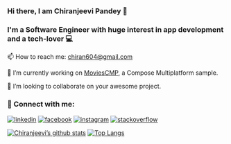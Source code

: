 ### Hi there, I am Chiranjeevi Pandey 👋

### I'm a Software Engineer with huge interest in app development and a tech-lover 💻

📫 How to reach me: chiran604@gmail.com

🔭 I’m currently working on [MoviesCMP](https://github.com/theGBguy/MoviesCMP), a Compose Multiplatform sample.

👯 I’m looking to collaborate on your awesome project.

### 🤝 Connect with me:

<p align="center">

  <a href="https://www.linkedin.com/in/cgb-pandey/"><img src="https://img.icons8.com/color/96/000000/linkedin.png" alt="linkedin"/></a>
  <a href="https://www.facebook.com/cgb.pandey/"><img src="https://img.icons8.com/color/96/000000/facebook.png" alt="facebook"/></a>
  <a href="https://www.instagram.com/_thegbguy_/"><img src="https://img.icons8.com/color/96/000000/instagram-new.png" alt="instagram"/></a>
  <a href="https://stackoverflow.com/users/9167710/cgb-pandey"><img src="https://img.icons8.com/color/96/000000/stackoverflow.png" alt="stackoverflow"/></a>

</p>

<!--
**theGBguy/theGBguy** is a ✨ _special_ ✨ repository because its `README.md` (this file) appears on your GitHub profile.

Here are some ideas to get you started:

- 🔭 I’m currently working on ...
- 🌱 I’m currently learning ...
- 👯 I’m looking to collaborate on ...
- 🤔 I’m looking for help with ...
- 💬 Ask me about ...
- 📫 How to reach me: ...
- 😄 Pronouns: ...
- ⚡ Fun fact: ...
-->

[![Chiranjeevi’s github stats](https://github-readme-stats.vercel.app/api?username=theGBguy)](https://github.com/theGBguy)
[![Top Langs](https://github-readme-stats.vercel.app/api/top-langs/?username=theGBguy&layout=compact)](https://github.com/theGBguy)
